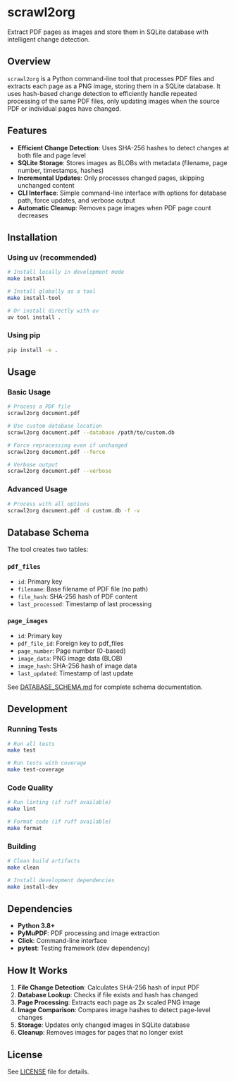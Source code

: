 # scrawl2org

Extract PDF pages as images and store them in SQLite database with intelligent change detection.

## Overview

`scrawl2org` is a Python command-line tool that processes PDF files and extracts each page as a PNG image, storing them in a SQLite database. It uses hash-based change detection to efficiently handle repeated processing of the same PDF files, only updating images when the source PDF or individual pages have changed.

## Features

- **Efficient Change Detection**: Uses SHA-256 hashes to detect changes at both file and page level
- **SQLite Storage**: Stores images as BLOBs with metadata (filename, page number, timestamps, hashes)
- **Incremental Updates**: Only processes changed pages, skipping unchanged content
- **CLI Interface**: Simple command-line interface with options for database path, force updates, and verbose output
- **Automatic Cleanup**: Removes page images when PDF page count decreases

## Installation

### Using uv (recommended)

```bash
# Install locally in development mode
make install

# Install globally as a tool
make install-tool

# Or install directly with uv
uv tool install .
```

### Using pip

```bash
pip install -e .
```

## Usage

### Basic Usage

```bash
# Process a PDF file
scrawl2org document.pdf

# Use custom database location
scrawl2org document.pdf --database /path/to/custom.db

# Force reprocessing even if unchanged
scrawl2org document.pdf --force

# Verbose output
scrawl2org document.pdf --verbose
```

### Advanced Usage

```bash
# Process with all options
scrawl2org document.pdf -d custom.db -f -v
```

## Database Schema

The tool creates two tables:

### `pdf_files`
- `id`: Primary key
- `filename`: Base filename of PDF file (no path)
- `file_hash`: SHA-256 hash of PDF content
- `last_processed`: Timestamp of last processing

### `page_images`
- `id`: Primary key
- `pdf_file_id`: Foreign key to pdf_files
- `page_number`: Page number (0-based)
- `image_data`: PNG image data (BLOB)
- `image_hash`: SHA-256 hash of image data
- `last_updated`: Timestamp of last update

See [DATABASE_SCHEMA.md](DATABASE_SCHEMA.md) for complete schema documentation.

## Development

### Running Tests

```bash
# Run all tests
make test

# Run tests with coverage
make test-coverage
```

### Code Quality

```bash
# Run linting (if ruff available)
make lint

# Format code (if ruff available)
make format
```

### Building

```bash
# Clean build artifacts
make clean

# Install development dependencies
make install-dev
```

## Dependencies

- **Python 3.8+**
- **PyMuPDF**: PDF processing and image extraction
- **Click**: Command-line interface
- **pytest**: Testing framework (dev dependency)

## How It Works

1. **File Change Detection**: Calculates SHA-256 hash of input PDF
2. **Database Lookup**: Checks if file exists and hash has changed
3. **Page Processing**: Extracts each page as 2x scaled PNG image
4. **Image Comparison**: Compares image hashes to detect page-level changes
5. **Storage**: Updates only changed images in SQLite database
6. **Cleanup**: Removes images for pages that no longer exist

## License

See [LICENSE](LICENSE) file for details.
